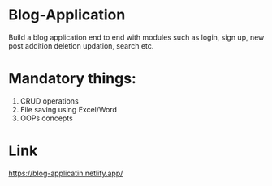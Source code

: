 # Blog-Application

Build a blog application end to end with modules such as login, sign up, new post addition deletion updation, search etc.

# Mandatory things:

1. CRUD operations
2. File saving using Excel/Word
3. OOPs concepts

# Link

https://blog-applicatin.netlify.app/
